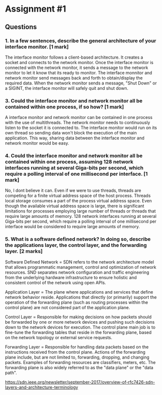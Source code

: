 # Assignment #1

## Questions

### 1.	In a few sentences, describe the general architecture of your interface monitor. [1 mark]

The interface monitor follows a client-based architecture. It creates a socket and connects to the network monitor. Once the interface monitor is connected with the network monitor, it sends a message to the network monitor to let it know that its ready to monitor. The interface monnitor and network monitor send messages back and forth to obtain/display the required data.  When the network monitor sends a message, "Shut Down" or a SIGINT, the interface monitor will safely quit and shut down. 

### 3.	Could the interface monitor and network monitor all be contained within one process, if so how? [1 mark]
A interface monitor and network monitor can be contained in one process with the use of multithreads. The network monitor needs to continuously listen to the socket it is connected to. The interface monitor would run on its own thread so sending data won't block the execution of the main application. This way, sharing data between the interface monitor and network monitor would be easy.   

### 4.	Could the interface monitor and network monitor all be contained within one process, assuming 128 network interfaces running at several Giga-bits per second, which require a polling interval of one millisecond per interface. [1 mark]
No, I dont believe it can. Even if we were to use threads, threads are competing for a finite virtual address space of the host process. Threads local storage consumes a part of the process virtual address space. Even though the available virtual address space is large, there is significant limitations for processes employing large number of threads or threads that require large amounts of memory. 128 network interfaces running at several Giga-bits per second, which require a polling interval of one millisecond per interface would be considered to require large amounts of memory. 


### 5.	What is a software defined network? In doing so, describe the applications layer, the control layer, and the forwarding layer. [2 marks]

Software Defined Network = SDN refers to the network architecture model that allows programmatic management, control and optimization of network resources. SND separates network configuration and traffic engineering from the underlying hardware infrastructure to ensure holistic and consistent control of the network using open APIs. 

Application Layer = The plane where applications and services that define network behavior reside. Applications that directly (or primarily) support the operation of the forwarding plane (such as routing processes within the control plane) are not considered part of the application plane.

Control Layer = Responsible for making decisions on how packets should be forwarded by one or more network devices and pushing such decisions down to the network devices for execution. The control plane main job is to fine-tune the forwarding tables that reside in the forwarding plane, based on the network topology or external service requests.

Forwarding Layer = Responsible for handling data packets based on the instructions received from the control plane. Actions of the forwarding plane include, but are not limited to, forwarding, dropping, and changing packets. Examples of forwarding resources are classifiers, meters, etc. The forwarding plane is also widely referred to as the "data plane" or the "data path".

https://sdn.ieee.org/newsletter/september-2017/overview-of-rfc7426-sdn-layers-and-architecture-terminology

